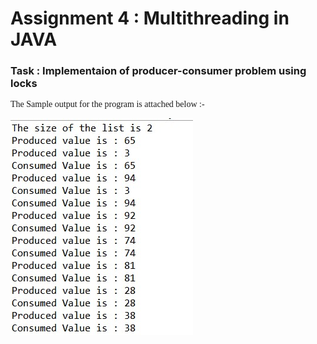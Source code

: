 <h1> Assignment 4 : Multithreading in JAVA <br>
<h3> Task : Implementaion of producer-consumer problem using locks </h3>
<p style ="font-family : Times New Roman" ;"font-size=36px"> The Sample output for the program is attached below :- <br> </p>
    <img src="ProdConsum.jpg" alt="Sample Snapshot of the Program">
